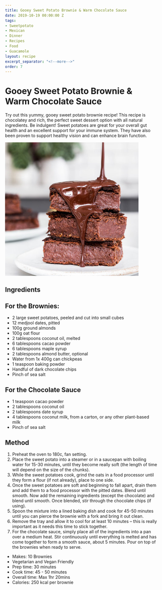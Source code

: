 ```yaml
---
title: Gooey Sweet Potato Brownie & Warm Chocolate Sauce
date: 2019-10-19 00:00:00 Z
tags:
- Sweetpotato
- Mexican
- Dinner
- Recipes
- Food
- Guacamole
layout: recipe
excerpt_separator: "<!--more-->"
order: 7
---
```


# Gooey Sweet Potato Brownie & Warm Chocolate Sauce

Try out this yummy, gooey sweet potato brownie recipe! This recipe is chocolatey and rich, the perfect sweet dessert option with all natural ingredients. Be indulgent! Sweet potatoes are great for your overall gut health and an excellent support for your immune system. They have also been proven to support healthy vision and can enhance brain function.

<!--more-->

[![Gooey Sweet Potato Brownies & Warm Chocolate Sauce ](/_uploads/sweetpotatobrownie.jpg)](/_uploads/sweetpotatobrownie.jpg)

## Ingredients

## For the Brownies:

- 2 large sweet potatoes, peeled and cut into small cubes
- 12 medjool dates, pitted
- 100g ground almonds
- 100g oat flour
- 2 tablespoons coconut oil, melted
- 6 tablespoons cacao powder
- 6 tablespoons maple syrup
- 2 tablespoons almond butter, optional
- Water from 1x 400g can chickpeas
- 1 teaspoon baking powder
- Handful of dark chocolate chips
- Pinch of sea salt

## For the Chocolate Sauce
- 1 teaspoon cacao powder
- 2 tablespoons coconut oil
- 2 tablespoons date syrup
- 4 tablespoons coconut milk, from a carton, or any other plant-based milk
- Pinch of sea salt

## Method

1. Preheat the oven to 180c, fan setting.
2. Place the sweet potato into a steamer or in a saucepan with boiling water for 15-30 minutes, until they become really soft (the length of time will depend on the size of the chunks).
3. While the sweet potatoes cook, grind the oats in a food processor until they form a flour (if not already), place to one side.
4. Once the sweet potatoes are soft and beginning to fall apart, drain them and add them to a food processor with the pitted dates. Blend until smooth. Now add the remaining ingredients (except the chocolate) and blend until smooth. Once blended, stir through the chocolate chips (if using).
5. Spoon the mixture into a lined baking dish and cook for 45-50 minutes until you can pierce the brownie with a fork and bring it out clean.
6. Remove the tray and allow it to cool for at least 10 minutes – this is really important as it needs this time to stick together.
7. For the chocolate sauce, simply place all of the ingredients into a pan over a medium heat. Stir continuously until everything is melted and has come together to form a smooth sauce, about 5 minutes. Pour on top of the brownies when ready to serve.

- Makes: 10 Brownies
- Vegetarian and Vegan Friendly
- Prep time: 30 minutes
- Cook time: 45 - 50 minutes
- Overall time: Max 1hr 20mins
- Calories: 250 kcal per brownie
